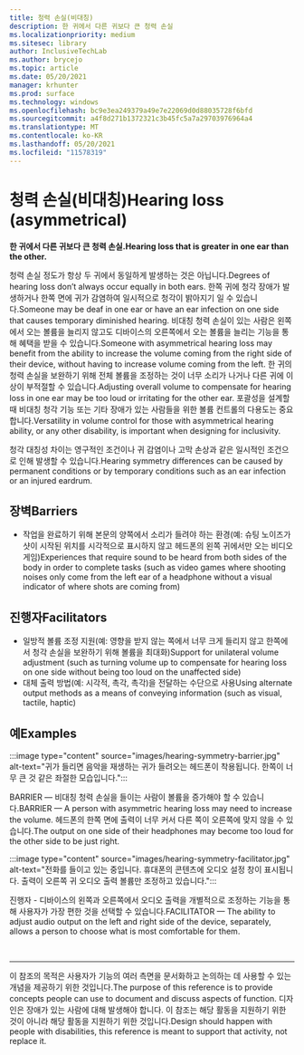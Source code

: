```yaml
---
title: 청력 손실(비대칭)
description: 한 귀에서 다른 귀보다 큰 청력 손실
ms.localizationpriority: medium
ms.sitesec: library
author: InclusiveTechLab
ms.author: brycejo
ms.topic: article
ms.date: 05/20/2021
manager: krhunter
ms.prod: surface
ms.technology: windows
ms.openlocfilehash: bc9e3ea249379a49e7e22069d0d88035728f6bfd
ms.sourcegitcommit: a4f8d271b1372321c3b45fc5a7a29703976964a4
ms.translationtype: MT
ms.contentlocale: ko-KR
ms.lasthandoff: 05/20/2021
ms.locfileid: "11578319"
---
```

# <a name="hearing-loss-asymmetrical"></a><span data-ttu-id="da95e-103">청력 손실(비대칭)</span><span class="sxs-lookup"><span data-stu-id="da95e-103">Hearing loss (asymmetrical)</span></span>

**<span data-ttu-id="da95e-104">한 귀에서 다른 귀보다 큰 청력 손실.</span><span class="sxs-lookup"><span data-stu-id="da95e-104">Hearing loss that is greater in one ear than the other.</span></span>**

<span data-ttu-id="da95e-105">청력 손실 정도가 항상 두 귀에서 동일하게 발생하는 것은 아닙니다.</span><span class="sxs-lookup"><span data-stu-id="da95e-105">Degrees of hearing loss don’t always occur equally in both ears.</span></span> <span data-ttu-id="da95e-106">한쪽 귀에 청각 장애가 발생하거나 한쪽 면에 귀가 감염하여 일시적으로 청각이 밝아지기 일 수 있습니다.</span><span class="sxs-lookup"><span data-stu-id="da95e-106">Someone may be deaf in one ear or have an ear infection on one side that causes temporary diminished hearing.</span></span> <span data-ttu-id="da95e-107">비대칭 청력 손실이 있는 사람은 왼쪽에서 오는 볼륨을 늘리지 않고도 디바이스의 오른쪽에서 오는 볼륨을 늘리는 기능을 통해 혜택을 받을 수 있습니다.</span><span class="sxs-lookup"><span data-stu-id="da95e-107">Someone with asymmetrical hearing loss may benefit from the ability to increase the volume coming from the right side of their device, without having to increase volume coming from the left.</span></span> <span data-ttu-id="da95e-108">한 귀의 청력 손실을 보완하기 위해 전체 볼륨을 조정하는 것이 너무 소리가 나거나 다른 귀에 이상이 부적절할 수 있습니다.</span><span class="sxs-lookup"><span data-stu-id="da95e-108">Adjusting overall volume to compensate for hearing loss in one ear may be too loud or irritating for the other ear.</span></span> <span data-ttu-id="da95e-109">포괄성을 설계할 때 비대칭 청각 기능 또는 기타 장애가 있는 사람들을 위한 볼륨 컨트롤의 다용도는 중요합니다.</span><span class="sxs-lookup"><span data-stu-id="da95e-109">Versatility in volume control for those with asymmetrical hearing ability, or any other disability, is important when designing for inclusivity.</span></span>

<span data-ttu-id="da95e-110">청각 대칭성 차이는 영구적인 조건이나 귀 감염이나 고막 손상과 같은 일시적인 조건으로 인해 발생할 수 있습니다.</span><span class="sxs-lookup"><span data-stu-id="da95e-110">Hearing symmetry differences can be caused by permanent conditions or by temporary conditions such as an ear infection or an injured eardrum.</span></span>

## <a name="barriers"></a><span data-ttu-id="da95e-111">장벽</span><span class="sxs-lookup"><span data-stu-id="da95e-111">Barriers</span></span>
* <span data-ttu-id="da95e-112">작업을 완료하기 위해 본문의 양쪽에서 소리가 들려야 하는 환경(예: 슈팅 노이즈가 샷이 시작된 위치를 시각적으로 표시하지 않고 헤드폰의 왼쪽 귀에서만 오는 비디오 게임)</span><span class="sxs-lookup"><span data-stu-id="da95e-112">Experiences that require sound to be heard from both sides of the body in order to complete tasks (such as video games where shooting noises only come from the left ear of a headphone without a visual indicator of where shots are coming from)</span></span>

## <a name="facilitators"></a><span data-ttu-id="da95e-113">진행자</span><span class="sxs-lookup"><span data-stu-id="da95e-113">Facilitators</span></span>
* <span data-ttu-id="da95e-114">일방적 볼륨 조정 지원(예: 영향을 받지 않는 쪽에서 너무 크게 들리지 않고 한쪽에서 청각 손실을 보완하기 위해 볼륨을 최대화)</span><span class="sxs-lookup"><span data-stu-id="da95e-114">Support for unilateral volume adjustment (such as turning volume up to compensate for hearing loss on one side without being too loud on the unaffected side)</span></span>
* <span data-ttu-id="da95e-115">대체 출력 방법(예: 시각적, 촉각, 촉각)을 전달하는 수단으로 사용</span><span class="sxs-lookup"><span data-stu-id="da95e-115">Using alternate output methods as a means of conveying information (such as visual, tactile, haptic)</span></span>


## <a name="examples"></a><span data-ttu-id="da95e-116">예</span><span class="sxs-lookup"><span data-stu-id="da95e-116">Examples</span></span>

:::image type="content" source="images/hearing-symmetry-barrier.jpg" alt-text="귀가 들리면 음악을 재생하는 귀가 들려오는 헤드폰이 착용됩니다. 한쪽이 너무 큰 것 같은 좌절한 모습입니다.":::

<span data-ttu-id="da95e-119">BARRIER — 비대칭 청력 손실을 들이는 사람이 볼륨을 증가해야 할 수 있습니다.</span><span class="sxs-lookup"><span data-stu-id="da95e-119">BARRIER — A person with asymmetric hearing loss may need to increase the volume.</span></span> <span data-ttu-id="da95e-120">헤드폰의 한쪽 면에 출력이 너무 커서 다른 쪽이 오른쪽에 맞지 않을 수 있습니다.</span><span class="sxs-lookup"><span data-stu-id="da95e-120">The output on one side of their headphones may become too loud for the other side to be just right.</span></span> 


:::image type="content" source="images/hearing-symmetry-facilitator.jpg" alt-text="전화를 들이고 있는 중입니다. 휴대폰의 콘텐츠에 오디오 설정 창이 표시됩니다. 출력이 오른쪽 귀 오디오 출력 볼륨만 조정하고 있습니다.":::

<span data-ttu-id="da95e-124">진행자 - 디바이스의 왼쪽과 오른쪽에서 오디오 출력을 개별적으로 조정하는 기능을 통해 사용자가 가장 편한 것을 선택할 수 있습니다.</span><span class="sxs-lookup"><span data-stu-id="da95e-124">FACILITATOR — The ability to adjust audio output on the left and right side of the device, separately, allows a person to choose what is most comfortable for them.</span></span> 

&nbsp;

[comment]: # (Footer 문)
___
<span data-ttu-id="da95e-126">이 참조의 목적은 사용자가 기능의 여러 측면을 문서화하고 논의하는 데 사용할 수 있는 개념을 제공하기 위한 것입니다.</span><span class="sxs-lookup"><span data-stu-id="da95e-126">The purpose of this reference is to provide concepts people can use to document and discuss aspects of function.</span></span> <span data-ttu-id="da95e-127">디자인은 장애가 있는 사람에 대해 발생해야 합니다. 이 참조는 해당 활동을 지원하기 위한 것이 아니라 해당 활동을 지원하기 위한 것입니다.</span><span class="sxs-lookup"><span data-stu-id="da95e-127">Design should happen with people with disabilities, this reference is meant to support that activity, not replace it.</span></span> 